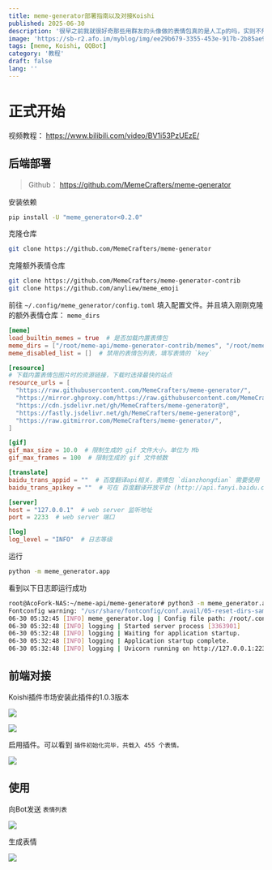 ```yaml
---
title: meme-generator部署指南以及对接Koishi
published: 2025-06-30
description: '很早之前我就很好奇那些用群友的头像做的表情包真的是人工p的吗，实则不然！'
image: 'https://sb-r2.afo.im/myblog/img/ee29b679-3355-453e-917b-2b85ae9106a0.webp'
tags: [meme, Koishi, QQBot]
category: '教程'
draft: false 
lang: ''
---
```


# 正式开始

视频教程： https://www.bilibili.com/video/BV1i53PzUEzE/

## 后端部署

> Github： https://github.com/MemeCrafters/meme-generator

安装依赖

```bash
pip install -U "meme_generator<0.2.0"
```

克隆仓库

```bash
git clone https://github.com/MemeCrafters/meme-generator
```

克隆额外表情仓库

```bash
git clone https://github.com/MemeCrafters/meme-generator-contrib
git clone https://github.com/anyliew/meme_emoji
```

前往 `~/.config/meme_generator/config.toml` 填入配置文件。并且填入刚刚克隆的额外表情仓库： `meme_dirs`

```toml
[meme]
load_builtin_memes = true  # 是否加载内置表情包
meme_dirs = ["/root/meme-api/meme-generator-contrib/memes", "/root/meme-api/meme_emoji/emoji"]  # 加载其他位置的表情包，填写文件夹路径
meme_disabled_list = []  # 禁用的表情包列表，填写表情的 `key`

[resource]
# 下载内置表情包图片时的资源链接，下载时选择最快的站点
resource_urls = [
  "https://raw.githubusercontent.com/MemeCrafters/meme-generator/",
  "https://mirror.ghproxy.com/https://raw.githubusercontent.com/MemeCrafters/meme-generator/",
  "https://cdn.jsdelivr.net/gh/MemeCrafters/meme-generator@",
  "https://fastly.jsdelivr.net/gh/MemeCrafters/meme-generator@",
  "https://raw.gitmirror.com/MemeCrafters/meme-generator/",
]

[gif]
gif_max_size = 10.0  # 限制生成的 gif 文件大小，单位为 Mb
gif_max_frames = 100  # 限制生成的 gif 文件帧数

[translate]
baidu_trans_appid = ""  # 百度翻译api相关，表情包 `dianzhongdian` 需要使用
baidu_trans_apikey = ""  # 可在 百度翻译开放平台 (http://api.fanyi.baidu.com) 申请

[server]
host = "127.0.0.1"  # web server 监听地址
port = 2233  # web server 端口

[log]
log_level = "INFO"  # 日志等级
```

运行

```bash
python -m meme_generator.app
```

看到以下日志即运行成功

```bash
root@AcoFork-NAS:~/meme-api/meme-generator# python3 -m meme_generator.app
Fontconfig warning: "/usr/share/fontconfig/conf.avail/05-reset-dirs-sample.conf", line 6: unknown element "reset-dirs"
06-30 05:32:45 [INFO] meme_generator.log | Config file path: /root/.config/meme_generator/config.toml
06-30 05:32:48 [INFO] logging | Started server process [3363901]
06-30 05:32:48 [INFO] logging | Waiting for application startup.
06-30 05:32:48 [INFO] logging | Application startup complete.
06-30 05:32:48 [INFO] logging | Uvicorn running on http://127.0.0.1:2233 (Press CTRL+C to quit)
```

## 前端对接

Koishi插件市场安装此插件的1.0.3版本

![](https://sb-r2.afo.im/myblog/img/47f3db05-48bf-4382-817b-7a2b733dcd72.webp)

![](https://sb-r2.afo.im/myblog/img/3ffb0585-eb36-46fe-b32a-0162514e6e63.webp)

启用插件。可以看到 `插件初始化完毕，共载入 455 个表情。` 

![](https://sb-r2.afo.im/myblog/img/50da2a0d-7e49-491a-bad3-d9fde22a9df6.webp)

## 使用

向Bot发送 `表情列表` 

![](https://sb-r2.afo.im/myblog/img/ed053d82-535e-47af-ac17-b27025d25dab.webp)

生成表情

![](https://sb-r2.afo.im/myblog/img/572c88c4-301b-4048-81bf-fcbb70d4064e.webp)
